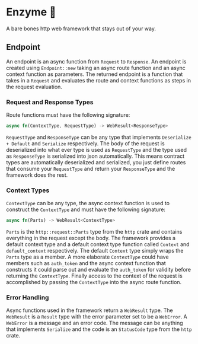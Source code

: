 # Enzyme 🧪

A bare bones http web framework that stays out of your way.  

## Endpoint

An endpoint is an async function from `Request` to `Response`.  An endpoint is
created using `Endpoint::new` taking an async route function and an async context
function as parameters.  The returned endpoint is a function that takes in a
`Request` and evaluates the route and context functions as steps in the request
evaluation.  

### Request and Response Types

Route functions must have the following signature:
```rust
async fn(ContextType, RequestType) -> WebResult<ResponseType>
```

`RequestType` and `ResponseType` can be any type that implements `Deserialize +
Default` and `Serialize` respectively.  The body of the request is deserialized
into what ever type is used as `RequestType` and the type used as `ResponseType`
is serialized into json automatically.  This means contract types are
automatically deserialized and serialized, you just define routes that consume
your `RequestType` and return your `ResponseType` and the framework does the
rest.  

### Context Types

`ContextType` can be any type, the async context function is used to construct
the `ContextType` and must have the following signature:

```rust
async fn(Parts) -> WebResult<ContextType>
```

`Parts` is the `http::request::Parts` type from the `http` crate and contains
everything in the request except the body.  The framework provides a default
context type and a default context type function called `Context` and
`default_context` respectively.  The default `Context` type simply wraps the
`Parts` type as a member.  A more elaborate `ContextType` could have members
such as `auth_token` and the async context function that constructs it could
parse out and evaluate the `auth_token` for validity before returning the
`ContextType`.  Finally access to the context of the request is accomplished by
passing the `ContextType` into the async route function.  

### Error Handling

Async functions used in the framework return a `WebResult` type.  The
`WebResult` is a `Result` type with the error parameter set to be a `WebError`.
A `WebError` is a message and an error code.  The message can be anything that
implements `Serialize` and the code is an `StatusCode` type from the `http`
crate.  
